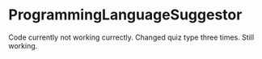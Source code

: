 # ProgrammingLanguageSuggestor

Code currently not working currectly. Changed quiz type three times. Still working.
